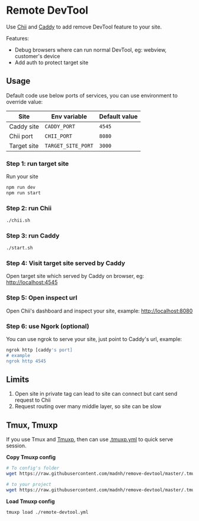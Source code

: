 # Remote DevTool

Use [Chii](https://github.com/liriliri/chii) and [Caddy](https://caddyserver.com) to add remove DevTool feature to your site.

Features:

- Debug browsers where can run normal DevTool, eg: webview, customer's device
- Add auth to protect target site

## Usage

Default code use below ports of services, you can use environment to override value:

| Site        | Env variable       | Default value |
| ----------- | ------------------ | ------------- |
| Caddy site  | `CADDY_PORT`       | `4545`        |
| Chii port   | `CHII_PORT`        | `8080`        |
| Target site | `TARGET_SITE_PORT` | `3000`        |

### Step 1: run target site

Run your site

```bash
npm run dev
npm run start
```

### Step 2: run Chii

```bash
./chii.sh
```

### Step 3: run Caddy

```bash
./start.sh
```

### Step 4: Visit target site served by Caddy

Open target site which served by Caddy on browser, eg: [http://localhost:4545](http://localhost:4545)

### Step 5: Open inspect url

Open Chii's dashboard and inspect your site, example: [http://localhost:8080](http://localhost:8080)

### Step 6: use Ngork (optional)

You can use ngrok to serve your site, just point to Caddy's url, example:

```sh
ngrok http [caddy's port]
# example
ngrok http 4545
```

## Limits

1. Open site in private tag can lead to site can connect but cant send request to Chii
2. Request routing over many middle layer, so site can be slow

## Tmux, Tmuxp

If you use Tmux and [Tmuxp](https://tmuxp.git-pull.com), then can use [.tmuxp.yml](./.tmuxp.yml) to quick serve session.

**Copy Tmuxp config**

```sh
# To config's folder
wget https://raw.githubusercontent.com/madnh/remove-devtool/master/.tmuxp.yml -O ~/.tmuxp/remote-devtool.yaml

# to your project
wget https://raw.githubusercontent.com/madnh/remove-devtool/master/.tmuxp.yml -O ./remote-devtool.yaml
```

**Load Tmuxp config**

```sh
tmuxp load ./remote-devtool.yml
```
